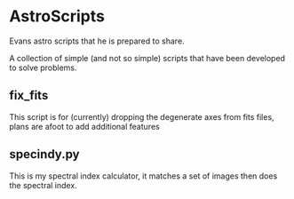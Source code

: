 # AstroScripts
Evans astro scripts that he is prepared to share.

A collection of simple (and not so simple) scripts that have been developed to solve problems.

## fix_fits
This script is for (currently) dropping the degenerate axes from fits files, plans are afoot to add additional features

## specindy.py
This is my spectral index calculator, it matches a set of images then does the spectral index.
